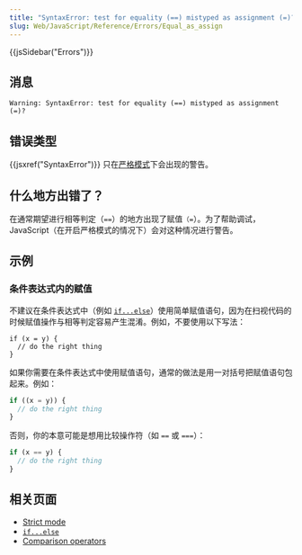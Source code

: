 ```yaml
---
title: "SyntaxError: test for equality (==) mistyped as assignment (=)?"
slug: Web/JavaScript/Reference/Errors/Equal_as_assign
---
```


{{jsSidebar("Errors")}}

## 消息

```plain
Warning: SyntaxError: test for equality (==) mistyped as assignment (=)?
```

## 错误类型

{{jsxref("SyntaxError")}} 只在[严格模式](/zh-CN/docs/Web/JavaScript/Reference/Strict_mode)下会出现的警告。

## 什么地方出错了？

在通常期望进行相等判定（`==`）的地方出现了赋值`（=`）。为了帮助调试，JavaScript（在开启严格模式的情况下）会对这种情况进行警告。

## 示例

### 条件表达式内的赋值

不建议在条件表达式中（例如 [`if...else`](/zh-CN/docs/Web/JavaScript/Reference/Statements/if...else)）使用简单赋值语句，因为在扫视代码的时候赋值操作与相等判定容易产生混淆。例如，不要使用以下写法：

```js-nolint example-bad
if (x = y) {
  // do the right thing
}
```

如果你需要在条件表达式中使用赋值语句，通常的做法是用一对括号把赋值语句包起来。例如：

```js
if ((x = y)) {
  // do the right thing
}
```

否则，你的本意可能是想用比较操作符（如 `==` 或 `===`）：

```js
if (x == y) {
  // do the right thing
}
```

## 相关页面

- [Strict mode](/zh-CN/docs/Web/JavaScript/Reference/Strict_mode)
- [`if...else`](/zh-CN/docs/Web/JavaScript/Reference/Statements/if...else)
- [Comparison operators](/zh-CN/docs/Web/JavaScript/Reference/Operators/Comparison_Operators)
